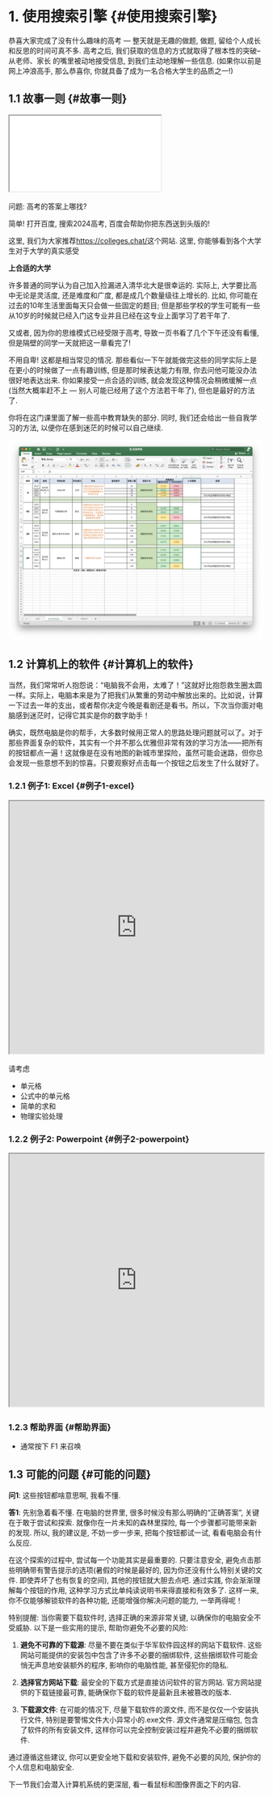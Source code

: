 # 1. 使用搜索引擎 {#使用搜索引擎}

恭喜大家完成了没有什么趣味的高考 — 整天就是无趣的做题, 做题,
留给个人成长和反思的时间可真不多. 高考之后,
我们获取的信息的方式就取得了根本性的突破–从老师、家长
的嘴里被动地接受信息, 到我们主动地理解一些信息.
(如果你以前是网上冲浪高手, 那么恭喜你,
你就具备了成为一名合格大学生的品质之一!)

## 1.1 故事一则 {#故事一则}

<iframe markdown="1" src="../slides/1.1story.html">
</iframe>

<div class="qst" markdown="1">

问题: 高考的答案上哪找?

</div>

<div class="sol" markdown="1">

简单! 打开百度, 搜索2024高考, 百度会帮助你把东西送到头版的!

</div>

<div class="web" markdown="1">

这里, 我们为大家推荐<https://colleges.chat/>这个网站. 这里,
你能够看到各个大学生对于大学的真实感受

</div>

<div class="tip" markdown="1">

**上合适的大学**

许多普通的同学认为自己加入捡漏进入清华北大是很幸运的. 实际上,
大学要比高中无论是灵活度, 还是难度和广度, 都是成几个数量级往上增长的.
比如, 你可能在过去的10年生活里面每天只会做一些固定的题目;
但是那些学校的学生可能有一些从10岁的时候就已经入门这专业并且已经在这专业上面学习了若干年了.

又或者, 因为你的思维模式已经受限于高考,
导致一页书看了几个下午还没有看懂, 但是隔壁的同学一天就把这一章看完了!

不用自卑! 这都是相当常见的情况.
那些看似一下午就能做完这些的同学实际上是在更小的时候做了一点有趣训练,
但是那时候表达能力有限, 你去问他可能没办法很好地表达出来.
你如果接受一点合适的训练,
就会发现这种情况会稍微缓解一点(当然大概率赶不上 —
别人可能已经用了这个方法若干年了), 但也是最好的方法了.

你将在这门课里面了解一些高中教育缺失的部分. 同时,
我们还会给出一些自我学习的方法, 以便你在感到迷茫的时候可以自己继续.

</div>

![](images/Screenshot%202024-06-16%20at%2000.05.55.png)

## 1.2 计算机上的软件 {#计算机上的软件}

当然，我们常常听人抱怨说：“电脑我不会用，太难了！”这就好比抱怨救生圈太圆一样。实际上，电脑本来是为了把我们从繁重的劳动中解放出来的。比如说，计算一下过去一年的支出，或者帮你决定今晚是看剧还是看书。所以，下次当你面对电脑感到迷茫时，记得它其实是你的数字助手！

确实，既然电脑是你的帮手，大多数时候用正常人的思路处理问题就可以了。对于那些界面复杂的软件，其实有一个并不那么优雅但非常有效的学习方法——把所有的按钮都点一遍！这就像是在没有地图的新城市里探险，虽然可能会迷路，但你总会发现一些意想不到的惊喜。只要观察好点击每一个按钮之后发生了什么就好了。

### 1.2.1 例子1: Excel {#例子1-excel}

<iframe markdown="1" src="https://ethercalc.net/" width="100%" height="500px">
</iframe>

请考虑

-   单元格
-   公式中的单元格
-   简单的求和
-   物理实验处理

### 1.2.2 例子2: Powerpoint {#例子2-powerpoint}

<iframe markdown="1" src="https://www.microsoft.com/en-us/microsoft-365/powerpoint" width="100%" height="500px">
</iframe>

### 1.2.3 帮助界面 {#帮助界面}

-   通常按下 F1 来召唤

## 1.3 可能的问题 {#可能的问题}

**问1**: 这些按钮都啥意思啊, 我看不懂.

**答1**: 先别急着看不懂. 在电脑的世界里,
很多时候没有那么明确的“正确答案”, 关键在于敢于尝试和探索.
就像你在一片未知的森林里探险, 每一个步骤都可能带来新的发现. 所以,
我的建议是, 不妨一步一步来, 把每个按钮都试一试, 看看电脑会有什么反应.

在这个探索的过程中, 尝试每一个功能其实是最重要的. 只要注意安全,
避免点击那些明确带有警告提示的选项(暑假的时候是最好的,
因为你还没有什么特别关键的文件. 即使弄坏了也有恢复的空间),
其他的按钮就大胆去点吧. 通过实践, 你会渐渐理解每个按钮的作用,
这种学习方式比单纯读说明书来得直接和有效多了. 这样一来,
你不仅能够解锁软件的各种功能, 还能增强你解决问题的能力, 一举两得呢！

特别提醒: 当你需要下载软件时, 选择正确的来源非常关键,
以确保你的电脑安全不受威胁. 以下是一些实用的提示,
帮助你避免不必要的风险:

1.  **避免不可靠的下载源**:
    尽量不要在类似于华军软件园这样的网站下载软件.
    这些网站可能提供的安装包中包含了许多不必要的捆绑软件,
    这些捆绑软件可能会悄无声息地安装额外的程序, 影响你的电脑性能,
    甚至侵犯你的隐私.

2.  **选择官方网站下载**: 最安全的下载方式是直接访问软件的官方网站.
    官方网站提供的下载链接最可靠,
    能确保你下载的软件是最新且未被篡改的版本.

3.  **下载源文件**: 在可能的情况下, 尽量下载软件的源文件,
    而不是仅仅一个安装执行文件, 特别是要警惕文件大小异常小的.exe文件.
    源文件通常是压缩包, 包含了软件的所有安装文件,
    这样你可以完全控制安装过程并避免不必要的捆绑软件.

通过遵循这些建议, 你可以更安全地下载和安装软件, 避免不必要的风险,
保护你的个人信息和电脑安全.

<div class="tak" markdown="1">

下一节我们会潜入计算机系统的更深层, 看一看鼠标和图像界面之下的内容.

</div>
